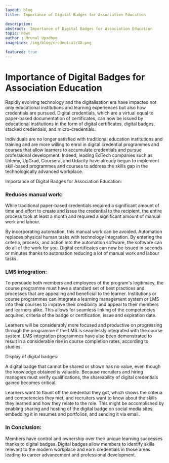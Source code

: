 ```yaml
---
layout: blog
title:  Importance of Digital Badges for Association Education

description:
abstract:  Importance of Digital Badges for Association Education
topic: news
author : Mrunal Upadhye
imageLink: /img/blog/credential/48.png

featured: true
---
```


# Importance of Digital Badges for Association Education


Rapidly evolving technology and the digitalisation era have impacted not only educational institutions and learning experiences but also how credentials are pursued. Digital credentials, which are a virtual equal to paper-based documentation of certificates, can now be issued by educational institutions in the form of digital certificates, digital badges, stacked credentials, and micro-credentials.

Individuals are no longer satisfied with traditional education institutions and training and are more willing to enrol in digital credential programmes and courses that allow learners to accumulate credentials and pursue professional development. Indeed, leading EdTech companies such as Udemy, UpGrad, Coursera, and Udacity have already begun to implement skill-based programmes and courses to address the skills gap in the technologically advanced workplace.

Importance of Digital Badges for Association Education:

### Reduces manual work:

While traditional paper-based credentials required a significant amount of time and effort to create and issue the credential to the recipient, the entire process took at least a month and required a significant amount of manual work and labour.

By incorporating automation, this manual work can be avoided. Automation replaces physical human tasks with technology integration. By entering the criteria, process, and action into the automation software, the software can do all of the work for you. Digital certificates can now be issued in seconds or minutes thanks to automation reducing a lot of manual work and labour tasks.

### LMS integration:

To persuade both members and employees of the program's legitimacy, the course programme must have a standard set of best practices and processes that are appealing and beneficial to the learner. Institutions or course programmes can integrate a learning management system or LMS into their courses to improve their credibility and appeal to their members and learners alike. This allows for seamless linking of the competencies acquired, criteria of the badge or certification, issue and expiration date.

Learners will be considerably more focused and productive on progressing through the programme if the LMS is seamlessly integrated with the course system. LMS integration programmes have also been demonstrated to result in a considerable rise in course completion rates, according to studies.

Display of digital badges:

A digital badge that cannot be shared or shown has no value, even though the knowledge obtained is valuable. Because recruiters and hiring managers must verify qualifications, the shareability of digital credentials gained becomes critical.

Learners want to flaunt off the credential they got, which shows the criteria and competencies they met, and recruiters want to know about the skills they learned and how they relate to the role. This might be accomplished by enabling sharing and hosting of the digital badge on social media sites, embedding it in resumes and portfolios, and sending it via email.

### In Conclusion:

Members have control and ownership over their unique learning successes thanks to digital badges. Digital badges allow members to identify skills relevant to the modern workplace and earn credentials in those areas leading to career advancement and professional development.

